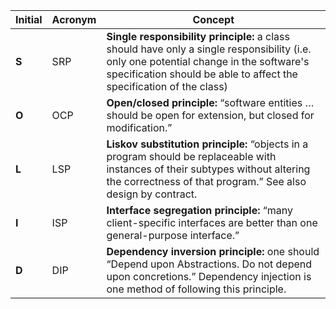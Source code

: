 
|Initial|Acronym|Concept|
|-------|-------------------|-------|
|**S**  | SRP               |**Single responsibility principle:** a class should have only a single responsibility (i.e. only one potential change in the software's specification should be able to affect the specification of the class)|
|**O**  | OCP               |**Open/closed principle:** “software entities … should be open for extension, but closed for modification.”|
|**L**  | LSP               |**Liskov substitution principle:** “objects in a program should be replaceable with instances of their subtypes without altering the correctness of that program.” See also design by contract.|
|**I**  | ISP               |**Interface segregation principle:** “many client-specific interfaces are better than one general-purpose interface.”|
|**D**  | DIP               |**Dependency inversion principle:** one should “Depend upon Abstractions. Do not depend upon concretions.” Dependency injection is one method of following this principle.|
